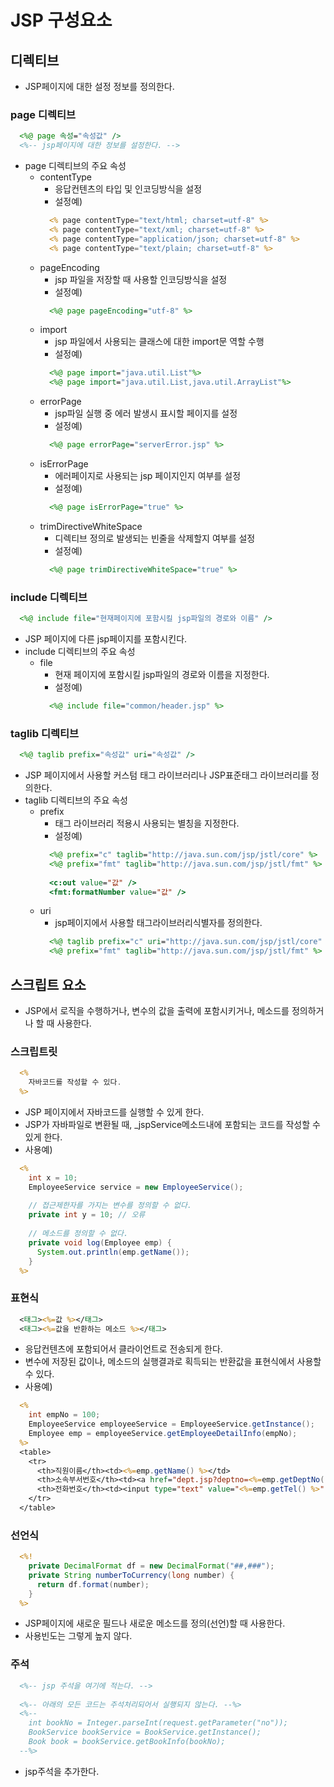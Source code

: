 # JSP 구성요소

## 디렉티브
- JSP페이지에 대한 설정 정보를 정의한다.

### page 디렉티브
```jsp
  <%@ page 속성="속성값" />
  <%-- jsp페이지에 대한 정보를 설정한다. -->
```
- page 디렉티브의 주요 속성
  + contentType
    * 응답컨텐츠의 타입 및 인코딩방식을 설정
    * 설정예)
    ```jsp
      <% page contentType="text/html; charset=utf-8" %>
      <% page contentType="text/xml; charset=utf-8" %>
      <% page contentType="application/json; charset=utf-8" %>
      <% page contentType="text/plain; charset=utf-8" %>
    ```
  + pageEncoding
    * jsp 파일을 저장할 때 사용할 인코딩방식을 설정
    * 설정예)
    ```jsp
      <%@ page pageEncoding="utf-8" %>
    ```
  + import
    * jsp 파일에서 사용되는 클래스에 대한 import문 역할 수행
    * 설정예)
    ```jsp
      <%@ page import="java.util.List"%>
      <%@ page import="java.util.List,java.util.ArrayList"%>
    ```
  + errorPage
    * jsp파일 실행 중 에러 발생시 표시할 페이지를 설정
    * 설정예)
    ```jsp
      <%@ page errorPage="serverError.jsp" %>
    ```
  + isErrorPage
    * 에러페이지로 사용되는 jsp 페이지인지 여부를 설정
    * 설정예)
    ```jsp
      <%@ page isErrorPage="true" %>
    ```
  + trimDirectiveWhiteSpace
    * 디렉티브 정의로 발생되는 빈줄을 삭제할지 여부를 설정
    * 설정예)
    ```jsp
      <%@ page trimDirectiveWhiteSpace="true" %>
    ```

### include 디렉티브
```jsp
  <%@ include file="현재페이지에 포함시킬 jsp파일의 경로와 이름" />
```
- JSP 페이지에 다른 jsp페이지를 포함시킨다.
- include 디렉티브의 주요 속성
  + file
    * 현재 페이지에 포함시킬 jsp파일의 경로와 이름을 지정한다.
    * 설정예)
    ```jsp
      <%@ include file="common/header.jsp" %>
    ```
    
### taglib 디렉티브
```jsp
  <%@ taglib prefix="속성값" uri="속성값" />
```
- JSP 페이지에서 사용할 커스텀 태그 라이브러리나 JSP표준태그 라이브러리를 정의한다.
- taglib 디렉티브의 주요 속성
  + prefix
    * 태그 라이브러리 적용시 사용되는 별칭을 지정한다.
    * 설정예)
    ```jsp
      <%@ prefix="c" taglib="http://java.sun.com/jsp/jstl/core" %>
      <%@ prefix="fmt" taglib="http://java.sun.com/jsp/jstl/fmt" %>
      
      <c:out value="값" />
      <fmt:formatNumber value="값" />
    ```
  + uri
    * jsp페이지에서 사용할 태그라이브러리식별자를 정의한다.
    ```jsp
      <%@ taglib prefix="c" uri="http://java.sun.com/jsp/jstl/core" %>
      <%@ prefix="fmt" taglib="http://java.sun.com/jsp/jstl/fmt" %>
    ```

## 스크립트 요소
- JSP에서 로직을 수행하거나, 변수의 값을 출력에 포함시키거나, 메소드를 정의하거나 할 때 사용한다.

### 스크립트릿
```jsp
  <%
    자바코드를 작성할 수 있다.
  %>
```
- JSP 페이지에서 자바코드를 실행할 수 있게 한다.
- JSP가 자바파일로 변환될 때, \_jspService메소드내에 포함되는 코드를 작성할 수 있게 한다.
- 사용예)
```jsp
  <%
    int x = 10;
    EmployeeService service = new EmployeeService();
    
    // 접근제한자를 가지는 변수를 정의할 수 없다.
    private int y = 10;	// 오류
    
    // 메소드를 정의할 수 없다.
    private void log(Employee emp) {
      System.out.println(emp.getName());
    }
  %>
```
### 표현식
```jsp
  <태그><%=값 %></태그>
  <태그><%=값을 반환하는 메소드 %></태그>
```
- 응답컨텐츠에 포함되어서 클라이언트로 전송되게 한다.
- 변수에 저장된 값이나, 메소드의 실행결과로 획득되는 반환값을 표현식에서 사용할 수 있다.
- 사용예)
```jsp
  <% 
    int empNo = 100;
    EmployeeService employeeService = EmployeeService.getInstance();
    Employee emp = employeeService.getEmployeeDetailInfo(empNo);
  %>
  <table>
    <tr>
      <th>직원이름</th><td><%=emp.getName() %></td>
      <th>소속부서번호</th><td><a href="dept.jsp?deptno=<%=emp.getDeptNo() %>"><%=emp.getDeptNo() %></a></td>
      <th>전화번호</th><td><input type="text" value="<%=emp.getTel() %>" /></td>
    </tr>
  </table>
```
### 선언식
```jsp
  <%!
    private DecimalFormat df = new DecimalFormat("##,###");
    private String numberToCurrency(long number) {
      return df.format(number);
    }
  %>
```
- JSP페이지에 새로운 필드나 새로운 메소드를 정의(선언)할 때 사용한다.
- 사용빈도는 그렇게 높지 않다.

### 주석
```jsp
  <%-- jsp 주석을 여기에 적는다. -->
  
  <%-- 아래의 모든 코드는 주석처리되어서 실행되지 않는다. --%>
  <%--
    int bookNo = Integer.parseInt(request.getParameter("no"));
    BookService bookService = BookService.getInstance();
    Book book = bookService.getBookInfo(bookNo);
  --%>
```
- jsp주석을 추가한다.










